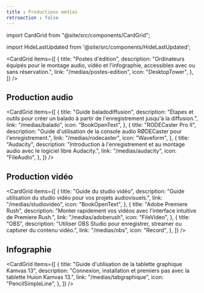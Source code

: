 ```yaml
---
title : Productions médias
retroaction : false
---
```


import CardGrid from "@site/src/components/CardGrid";

import HideLastUpdated from '@site/src/components/HideLastUpdated';

<HideLastUpdated/>


<CardGrid
  items={[
    {
      title: "Postes d'édition",
      description: "Ordinateurs équipés pour le montage audio, vidéo et l'infographie, accessibles avec ou sans réservation.",
      link: "/medias/postes-edition",
      icon: "DesktopTower",
    },
  ]}
/>

## Production audio

<CardGrid
  items={[
    {
      title: "Guide baladodiffusion",
      description: "Étapes et outils pour créer un balado à partir de l'enregistrement jusqu'à la diffusion.",
      link: "/medias/balado",
      icon: "BookOpenText",
    },
    {
      title: "RODECaster Pro II",
      description: "Guide d'utilisation de la console audio RØDECaster pour l'enregistrement.",
      link: "/medias/rodecaster",
      icon: "Waveform",
    },
    {
      title: "Audacity",
      description: "Introduction à l'enregistrement et au montage audio avec le logiciel libre Audacity.",
      link: "/medias/audacity",
      icon: "FileAudio",
    },
  ]}
/>

## Production vidéo

<CardGrid
  items={[
    {
      title: "Guide du studio vidéo",
      description: "Guide utilisation du studio vidéo pour vos projets audiovisuels.",
      link: "/medias/studiovideo",
      icon: "BookOpenText",
    },
    {
      title: "Adobe Premiere Rush",
      description: "Monter rapidement vos vidéos avec l'interface intuitive de Premiere Rush.",
      link: "/medias/adoberush",
      icon: "FileVideo",
    },
    {
      title: "OBS",
      description: "Utiliser OBS Studio pour enregistrer, streamer ou capturer du contenu vidéo.",
      link: "/medias/obs",
      icon: "Record",
    },
  ]}
/>

## Infographie

<CardGrid
  items={[
    {
      title: "Guide d'utilisation de la tablette graphique Kamvas 13",
      description: "Connexion, installation et premiers pas avec la tablette Huion Kamvas 13.",
      link: "/medias/tabgraphique",
      icon: "PencilSimpleLine",
    },
  ]}
/>
